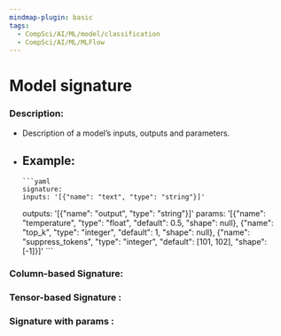 ```yaml
---
mindmap-plugin: basic
tags:
  - CompSci/AI/ML/model/classification
  - CompSci/AI/ML/MLFlow
---
```

# Model signature
### Description:
- Description of a model’s inputs, outputs and parameters.
- Example:
	- 
	  ```yaml
	  signature:
	  inputs: '[{"name": "text", "type": "string"}]'
    outputs: '[{"name": "output", "type": "string"}]'
    params: '[{"name": "temperature", "type": "float", "default": 0.5, "shape": null},
              {"name": "top_k", "type": "integer", "default": 1, "shape": null},
              {"name": "suppress_tokens", "type": "integer", "default": [101, 102], "shape": [-1]}]'
		```
### Column-based Signature:

### Tensor-based Signature :

### Signature with params :